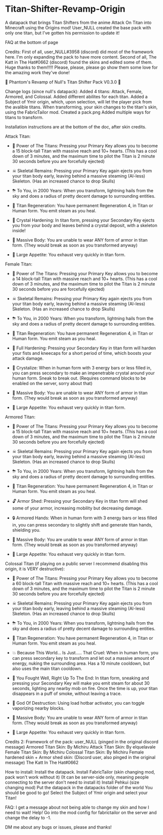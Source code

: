 # Titan-Shifter-Revamp-Origin
A datapack that brings Titan Shifters from the anime Attack On Titan into Minecraft using the Origins mod! User_NULL created the base pack with only one titan, but I've gotten his permission to update it!

FAQ at the bottom of page

Credits: 
First of all, user_NULL#3958 (discord) did most of the framework here. I'm only expanding the pack to have more content.
Second of all, The Katt in The Hat#0662 (discord) found the skins and edited some of them. Huge thanks to them!!!!!
Please, please, please go show them some love for the amazing work they've done!


🎉 Phantom's Revamp of Null's Titan Shifter Pack V0.3.0 🎉

Change logs (since null's datapack):
Added 4 titans: Attack, Female, Armored, and Colossal.
Added different abilites for each titan.
Added a Subject of Ymir origin, which, upon selection, will let the player pick from the avalible titans.
When transforming, your skin changes to the titan's skin, using the FabricTailor mod.
Created a pack.png
Added multiple ways for titans to transform.

Installation instructions are at the bottom of the doc, after skin credits.
 
Attack Titan:
-  🧍 Power of The Titans: Pressing your Primary Key allows you to become a 15 block-tall Titan with massive reach and 10+ hearts. (This has a cool down of 3 minutes, and the maximum time to pilot the Titan is 2 minute 30 seconds before you are forcefully ejected)

-  ☠  Skeletal Remains: Pressing your Primary Key again ejects you from your titan body early, leaving behind a massive steaming (AI-less) Skeleton. (Has an increased chance to drop Skulls)

-  ⛈ To You, in 2000 Years: When you transform, lightning hails from the sky and does a radius of pretty decent damage to surrounding entities.

-  💓 Titan Regeneration: You have permanent Regeneration 4, in Titan or Human form. You emit steam as you heal.

-  💎 Crystal Hardening: In titan form, pressing your Secondary Key ejects you from your body and leaves behind a crystal deposit, with a skeleton inside!

-  👕 Massive Body: You are unable to wear ANY form of armor in titan form. (They would break as soon as you transformed anyway)

-  🥩  Large Appetite: You exhaust very quickly in titan form.


Female Titan:
-  🧍 Power of The Titans: Pressing your Primary Key allows you to become a 14 block-tall Titan with massive reach and 10+ hearts. (This has a cool down of 3 minutes, and the maximum time to pilot the Titan is 2 minute 30 seconds before you are forcefully ejected)

-  ☠ Skeletal Remains: Pressing your Primary Key again ejects you from your titan body early, leaving behind a massive steaming (AI-less) Skeleton. (Has an increased chance to drop Skulls)

-  ⛈  To You, in 2000 Years: When you transform, lightning hails from the sky and does a radius of pretty decent damage to surrounding entities.

-  💓   Titan Regeneration: You have permanent Regeneration 4, in Titan or Human form. You emit steam as you heal.

-   💎  Full Hardening: Pressing your Secondary Key in titan form will harden your fists and kneecaps for a short period of time, which boosts your attack damage.

-   💠  Crystalize: When in human form with 3 energy bars or less filled in, you can press secondary to make an impenetrable crystal around your human form. Sneak to break out. (Requires command blocks to be enabled on the server, sorry about that)

-   👕   Massive Body: You are unable to wear ANY form of armor in titan form. (They would break as soon as you transformed anyway)

-   🥩  Large Appetite: You exhaust very quickly in titan form.

Armored Titan:
-  🧍  Power of The Titans: Pressing your Primary Key allows you to become a 15 block-tall Titan with massive reach and 10+ hearts. (This has a cool down of 3 minutes, and the maximum time to pilot the Titan is 2 minute 30 seconds before you are forcefully ejected)

-  ☠  Skeletal Remains: Pressing your Primary Key again ejects you from your titan body early, leaving behind a massive steaming (AI-less) Skeleton. (Has an increased chance to drop Skulls)

-  ⛈  To You, in 2000 Years: When you transform, lightning hails from the sky and does a radius of pretty decent damage to surrounding entities.

-  💓 Titan Regeneration: You have permanent Regeneration 4, in Titan or Human form. You emit steam as you heal.

-  🔓 Armor Shed: Pressing your Secondary Key in titan form will shed some of your armor, increasing mobility but decreasing damage.

-  🔒 Armored Hands: When in human form with 3 energy bars or less filled in, you can press secondary to slightly shift and generate titan hands, shielding you.

-   👕  Massive Body: You are unable to wear ANY form of armor in titan form. (They would break as soon as you transformed anyway)

-   🥩  Large Appetite: You exhaust very quickly in titan form.

Colossal Titan (if playing on a public server I recommend disabling this origin, it is VERY destructive):
-  🧍 Power of The Titans: Pressing your Primary Key allows you to become a 60 block-tall Titan with massive reach and 10+ hearts. (This has a cool down of 3 minutes, and the maximum time to pilot the Titan is 2 minute 30 seconds before you are forcefully ejected)

-  ☠  Skeletal Remains: Pressing your Primary Key again ejects you from your titan body early, leaving behind a massive steaming (AI-less) Skeleton. (Has an increased chance to drop Skulls)

-  ⛈ To You, in 2000 Years: When you transform, lightning hails from the sky and does a radius of pretty decent damage to surrounding entities.

-  💓 Titan Regeneration: You have permanent Regeneration 4, in Titan or Human form. You emit steam as you heal.

-  💥 Because This World… Is Just….. That Cruel: When in human form, you can press secondary key to transform and let out a massive amount of energy, nuking the surrounding area. Has a 10 minute cooldown, but also uses the main titan cooldown.

-  💨 You Fought Well, Right Up To The End: In titan form, sneaking and pressing your Secondary Key will make you emit steam for about 30 seconds, lighting any nearby mob on fire. Once the time is up, your titan disappears in a puff of smoke, without leaving a trace.

-  🔆 God Of Destruction: Using load hotbar activator, you can toggle vaporizing nearby blocks.

-  👕 Massive Body: You are unable to wear ANY form of armor in titan form. (They would break as soon as you transformed anyway)

-  🥩  Large Appetite: You exhaust very quickly in titan form.





Credits 2:
Framework of the pack: user_NULL (pinged in the original discord message)
Armored Titan Skin: By Michiru
Attack Titan Skin: By elquelavale
Female Titan Skin: By Michiru
Colossal Titan Skin: By Michiru
Female hardened skin + Armor shed skin: (Discord user, also pinged in the original message) The Katt In The Hat#0662



How to install:
Install the datapack.
Install FabricTailor (skin changing mod, pack won't work without it) (It can be server-side only, meaning people connecting to the server don't need to install it)
Install Pehkui (size changing mod)
Put the datapack in the datapacks folder of the world 
You should be good to go! Select the Subject of Ymir origin and select your Titan!

FAQ: 
I get a message about not being able to change my skin and how I need to wait! Help!
Go into the mod config for fabrictailor on the server and change the delay to -1.

DM me about any bugs or issues, please and thanks!
